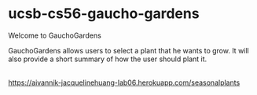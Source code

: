 # ucsb-cs56-gaucho-gardens
Welcome to GauchoGardens

GauchoGardens allows users to select a plant that he wants to grow. It will also provide a short summary of how the user should plant it.

<br> https://aivannik-jacquelinehuang-lab06.herokuapp.com/seasonalplants
